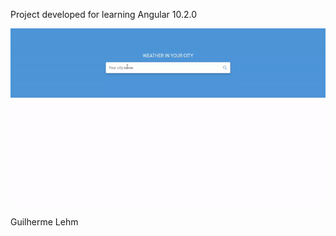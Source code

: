 Project developed for learning Angular 10.2.0

<img src="https://raw.githubusercontent.com/glehm/weather-angular10/master/print.gif">

Guilherme Lehm
